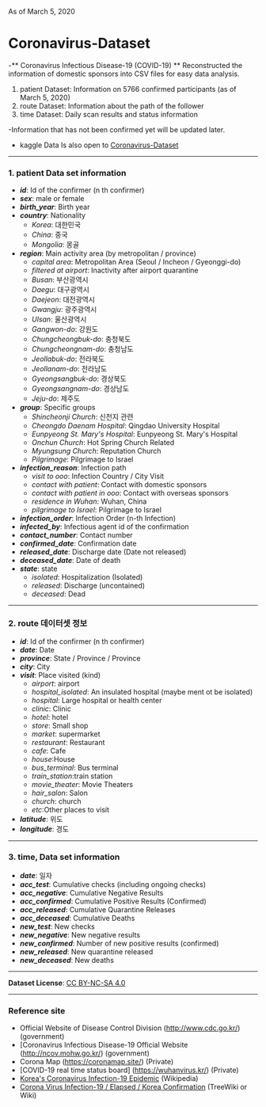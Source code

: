 As of March 5, 2020

# Coronavirus-Dataset
-** Coronavirus Infectious Disease-19 (COVID-19) ** Reconstructed the information of domestic sponsors into CSV files for easy data analysis.

1. patient Dataset: Information on 5766 confirmed participants (as of March 5, 2020)  
2. route Dataset: Information about the path of the follower
3. time Dataset: Daily scan results and status information
  
-Information that has not been confirmed yet will be updated later.
- kaggle Data Is also open to [Coronavirus-Dataset](https://www.kaggle.com/kimjihoo/coronavirusdataset) 

***

### 1. patient Data set information
- ***id***: Id of the confirmer (n th confirmer)
- ***sex***: male or female
- ***birth_year***: Birth year
- ***country***: Nationality
  - *Korea*: 대한민국
  - *China*: 중국
  - *Mongolia*: 몽골
- ***region***: Main activity area (by metropolitan / province)
  - *capital area*: Metropolitan Area (Seoul / Incheon / Gyeonggi-do)
  - *filtered at airport*: Inactivity after airport quarantine
  - *Busan*: 부산광역시
  - *Daegu*: 대구광역시
  - *Daejeon*: 대전광역시
  - *Gwangju*: 광주광역시
  - *Ulsan*: 울산광역시
  - *Gangwon-do*: 강원도
  - *Chungcheongbuk-do*: 충청북도
  - *Chungcheongnam-do*: 충청남도
  - *Jeollabuk-do*: 전라북도
  - *Jeollanam-do*: 전라남도
  - *Gyeongsangbuk-do*: 경상북도
  - *Gyeongsangnam-do*: 경상남도
  - *Jeju-do*: 제주도
- ***group***: Specific groups
  - *Shincheonji Church*: 신천지 관련
  - *Cheongdo Daenam Hospital*: Qingdao University Hospital
  - *Eunpyeong St. Mary's Hospital*: Eunpyeong St. Mary's Hospital
  - *Onchun Church*: Hot Spring Church Related
  - *Myungsung Church*: Reputation Church
  - *Pilgrimage*: Pilgrimage to Israel
- ***infection_reason***: Infection path
  - *visit to ooo*: Infection Country / City Visit
  - *contact with patient*: Contact with domestic sponsors
  - *contact with patient in ooo*: Contact with overseas sponsors
  - *residence in Wuhan*: Wuhan, China
  - *pilgrimage to Israel*: Pilgrimage to Israel
- ***infection_order***: Infection Order (n-th Infection)
- ***infected_by***: Infectious agent id of the confirmation
- ***contact_number***: Contact number
- ***confirmed_date***: Confirmation date
- ***released_date***: Discharge date (Date not released)
- ***deceased_date***: Date of death
- ***state***: state
  - *isolated*: Hospitalization (Isolated)
  - *released*: Discharge (uncontained)
  - *deceased*: Dead

***

### 2. route 데이터셋 정보
- ***id***: Id of the confirmer (n th confirmer)
- ***date***: Date
- ***province***: State / Province / Province
- ***city***: City
- ***visit***: Place visited (kind)
  - *airport*: airport
  - *hospital_isolated*: An insulated hospital
                         (maybe ment ot be isolated)
  - *hospital*: Large hospital or health center
  - *clinic*: Clinic
  - *hotel*: hotel
  - *store*: Small shop
  - *market*: supermarket
  - *restaurant*: Restaurant
  - *cafe*: Cafe
  - *house*:House
  - *bus_terminal*: Bus terminal
  - *train_station*:train station
  - *movie_theater*: Movie Theaters
  - *hair_salon*: Salon
  - *church*: church
  - *etc*:Other places to visit
- ***latitude***: 위도
- ***longitude***: 경도

***

### 3. time, Data set information
- ***date***: 일자
- ***acc_test***: Cumulative checks (including ongoing checks)
- ***acc_negative***: Cumulative Negative Results
- ***acc_confirmed***: Cumulative Positive Results (Confirmed)
- ***acc_released***: Cumulative Quarantine Releases
- ***acc_deceased***: Cumulative Deaths
- ***new_test***: New checks
- ***new_negative***: New negative results
- ***new_confirmed***: Number of new positive results (confirmed)
- ***new_released***: New quarantine released
- ***new_deceased***: New deaths

***

**Dataset License**: [CC BY-NC-SA 4.0](https://creativecommons.org/licenses/by-nc-sa/4.0/)

***

### Reference site
- Official Website of Disease Control Division
  (http://www.cdc.go.kr/) (government)
- [Coronavirus Infectious Disease-19 Official Website
  (http://ncov.mohw.go.kr/) (government)
- Corona Map (https://coronamap.site/) (Private)
- [COVID-19 real time status board]
  (https://wuhanvirus.kr/) (Private)
- [Korea's Coronavirus Infection-19 Epidemic](https://ko.wikipedia.org/wiki/%EB%8C%80%ED%95%9C%EB%AF%BC%EA%B5%AD%EC%9D%98_%EC%BD%94%EB%A1%9C%EB%82%98%EB%B0%94%EC%9D%B4%EB%9F%AC%EC%8A%A4%EA%B0%90%EC%97%BC%EC%A6%9D-19_%EC%9C%A0%ED%96%89) (Wikipedia)
- [Corona Virus Infection-19 / Elapsed / Korea Confirmation](https://namu.wiki/w/%EC%BD%94%EB%A1%9C%EB%82%98%EB%B0%94%EC%9D%B4%EB%9F%AC%EC%8A%A4%EA%B0%90%EC%97%BC%EC%A6%9D-19/%EA%B2%BD%EA%B3%BC/%EB%8C%80%ED%95%9C%EB%AF%BC%EA%B5%AD%20%ED%99%95%EC%A7%84%EC%9E%90%20%ED%98%84%ED%99%A9) (TreeWiki or Wiki)
